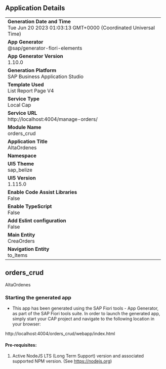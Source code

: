 ## Application Details
|               |
| ------------- |
|**Generation Date and Time**<br>Tue Jun 20 2023 01:03:13 GMT+0000 (Coordinated Universal Time)|
|**App Generator**<br>@sap/generator-fiori-elements|
|**App Generator Version**<br>1.10.0|
|**Generation Platform**<br>SAP Business Application Studio|
|**Template Used**<br>List Report Page V4|
|**Service Type**<br>Local Cap|
|**Service URL**<br>http://localhost:4004/manage-orders/
|**Module Name**<br>orders_crud|
|**Application Title**<br>AltaOrdenes|
|**Namespace**<br>|
|**UI5 Theme**<br>sap_belize|
|**UI5 Version**<br>1.115.0|
|**Enable Code Assist Libraries**<br>False|
|**Enable TypeScript**<br>False|
|**Add Eslint configuration**<br>False|
|**Main Entity**<br>CreaOrders|
|**Navigation Entity**<br>to_Items|

## orders_crud

AltaOrdenes

### Starting the generated app

-   This app has been generated using the SAP Fiori tools - App Generator, as part of the SAP Fiori tools suite.  In order to launch the generated app, simply start your CAP project and navigate to the following location in your browser:

http://localhost:4004/orders_crud/webapp/index.html

#### Pre-requisites:

1. Active NodeJS LTS (Long Term Support) version and associated supported NPM version.  (See https://nodejs.org)


